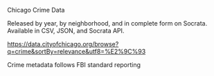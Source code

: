 Chicago Crime Data

Released by year, by neighborhood, and in complete form on Socrata. Available
in CSV, JSON, and Socrata API.

https://data.cityofchicago.org/browse?q=crime&sortBy=relevance&utf8=%E2%9C%93

Crime metadata follows FBI standard reporting

